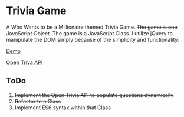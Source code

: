 
# Trivia Game

A Who Wants to be a Millionaire themed Trivia Game. ~~The game is one JavaScript Object~~. The game is a JavaScript Class. I utilize jQuery to manipulate the DOM simply because of the simplicity and functionality.

[Demo](https://mmason33.github.io/Trivia/)

[Open Triva API](https://opentdb.com/)

## ToDo

1. ~~Implement the Open Trivia API to populate questions dynamically~~
2. ~~Refactor to a Class~~
3. ~~Implement ES6 syntax within that Class~~
